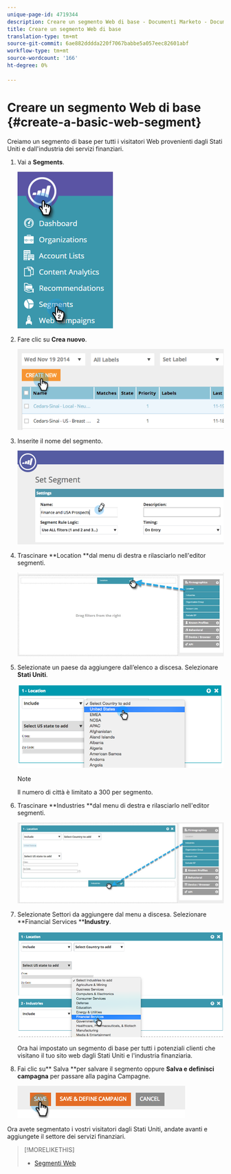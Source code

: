 ```yaml
---
unique-page-id: 4719344
description: Creare un segmento Web di base - Documenti Marketo - Documentazione del prodotto
title: Creare un segmento Web di base
translation-type: tm+mt
source-git-commit: 6ae882dddda220f7067babbe5a057eec82601abf
workflow-type: tm+mt
source-wordcount: '166'
ht-degree: 0%

---
```



# Creare un segmento Web di base {#create-a-basic-web-segment}

Creiamo un segmento di base per tutti i visitatori Web provenienti dagli Stati Uniti e dall&#39;industria dei servizi finanziari.

1. Vai a **Segments**.

   ![](assets/image2016-8-18-15-3a37-3a32.png)

1. Fare clic su **Crea nuovo**.

   ![](assets/image2014-11-19-19-3a33-3a47.png)

1. Inserite il nome del segmento.

   ![](assets/segment-name.png)

1. Trascinare **Location **dal menu di destra e rilasciarlo nell&#39;editor segmenti.

   ![](assets/location-drag-hand.jpg)

1. Selezionate un paese da aggiungere dall’elenco a discesa. Selezionare **Stati Uniti**.

   ![](assets/image2015-5-28-15-3a29-3a15.png)

   >[!NOTE]
   >
   >Il numero di città è limitato a 300 per segmento.

1. Trascinare **Industries **dal menu di destra e rilasciarlo nell&#39;editor segmenti.

   ![](assets/industries-hand.jpg)

1. Selezionate Settori da aggiungere dal menu a discesa. Selezionare **Financial Services ****Industry**.

   ![](assets/segment-industries.png)

   Ora hai impostato un segmento di base per tutti i potenziali clienti che visitano il tuo sito web dagli Stati Uniti e l&#39;industria finanziaria.

1. Fai clic su** Salva **per salvare il segmento oppure **Salva e definisci campagna** per passare alla pagina Campagne.

   ![](assets/image2014-11-19-19-3a48-3a20.png)

Ora avete segmentato i vostri visitatori dagli Stati Uniti, andate avanti e aggiungete il settore dei servizi finanziari.

>[!MORELIKETHIS]
>
>* [Segmenti Web](https://docs.marketo.com/x/9QFI)

>



